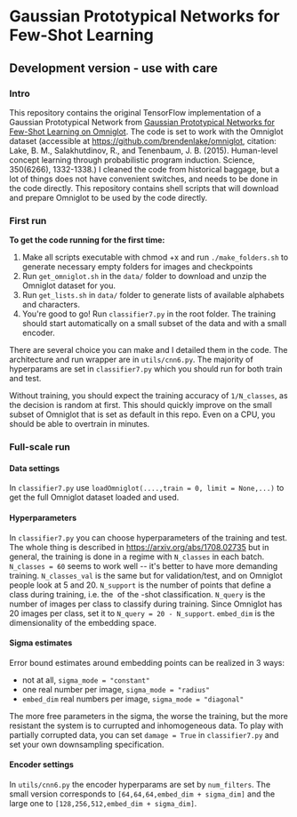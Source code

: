 # Gaussian Prototypical Networks for Few-Shot Learning
## Development version - use with care

### Intro
This repository contains the original TensorFlow implementation of a Gaussian Prototypical Network from <a href = https://arxiv.org/abs/1708.02735>Gaussian Prototypical Networks for Few-Shot Learning on Omniglot</a>. The code is set to work with the Omniglot dataset (accessible at https://github.com/brendenlake/omniglot, citation: Lake, B. M., Salakhutdinov, R., and Tenenbaum, J. B. (2015). Human-level concept learning through probabilistic program induction. Science, 350(6266), 1332-1338.) I cleaned the code from historical baggage, but a lot of things does not have convenient switches, and needs to be done in the code directly. This repository contains shell scripts that will download and prepare Omniglot to be used by the code directly.

### First run
<b>To get the code running for the first time:</b> 
1. Make all scripts executable with chmod +x and run `./make_folders.sh` to generate necessary empty folders for images and checkpoints
2. Run `get_omniglot.sh` in the `data/` folder to download and unzip the Omniglot dataset for you.
3. Run `get_lists.sh` in `data/` folder to generate lists of available alphabets and characters.
4. You're good to go! Run `classifier7.py` in the root folder. The training should start automatically on a small subset of the data and with a small encoder.

There are several choice you can make and I detailed them in the code. The architecture and run wrapper are in `utils/cnn6.py`. The majority of hyperparams are set in `classifier7.py` which you should run for both train and test.

Without training, you should expect the training accuracy of `1/N_classes`, as the decision is random at first. This should quickly improve on the small subset of Omniglot that is set as default in this repo. Even on a CPU, you should be able to overtrain in minutes. 

### Full-scale run

#### Data settings
In `classifier7.py` use `loadOmniglot(....,train = 0, limit = None,...)` to get the full Omniglot dataset loaded and used.

#### Hyperparameters
In `classifier7.py` you can choose hyperparameters of the training and test. The whole thing is described in https://arxiv.org/abs/1708.02735 but in general, the training is done in a regime with `N_classes` in each batch. `N_classes = 60` seems to work well -- it's better to have more demanding training. `N_classes_val` is the same but for validation/test, and on Omniglot people look at 5 and 20. `N_support` is the number of points that define a class during training, i.e. the <math>k</math> of the <math>k</math>-shot classification. `N_query` is the number of images per class to classify during training. Since Omniglot has 20 images per class, set it to `N_query = 20 - N_support`. `embed_dim` is the dimensionality of the embedding space.

#### Sigma estimates
Error bound estimates around embedding points can be realized in 3 ways:
+ not at all, `sigma_mode = "constant"`
+ one real number per image, `sigma_mode = "radius"`
+ `embed_dim` real numbers per image, `sigma_mode = "diagonal"`

The more free parameters in the sigma, the worse the training, but the more resistant the system is to currupted and inhomogeneous data. To play with partially corrupted data, you can set `damage = True` in `classifier7.py` and set your own downsampling specification.

#### Encoder settings
In `utils/cnn6.py` the encoder hyperparams are set by `num_filters`. The small version corresponds to `[64,64,64,embed_dim + sigma_dim]` and the large one to `[128,256,512,embed_dim + sigma_dim]`.
